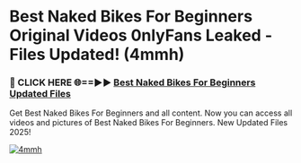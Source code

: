# Best Naked Bikes For Beginners Original Videos 0nlyFans Leaked - Files Updated! (4mmh)

<h3>🔴 CLICK HERE 🌐==►► <a href="https://tinyurl.com/yckcrads" rel="nofollow">Best Naked Bikes For Beginners Updated Files</a></h3>

Get Best Naked Bikes For Beginners and all content. Now you can access all videos and pictures of Best Naked Bikes For Beginners. New Updated Files 2025!

[![4mmh](https://i.imgur.com/hpKpOFt.gif)](https://tinyurl.com/yckcrads)
